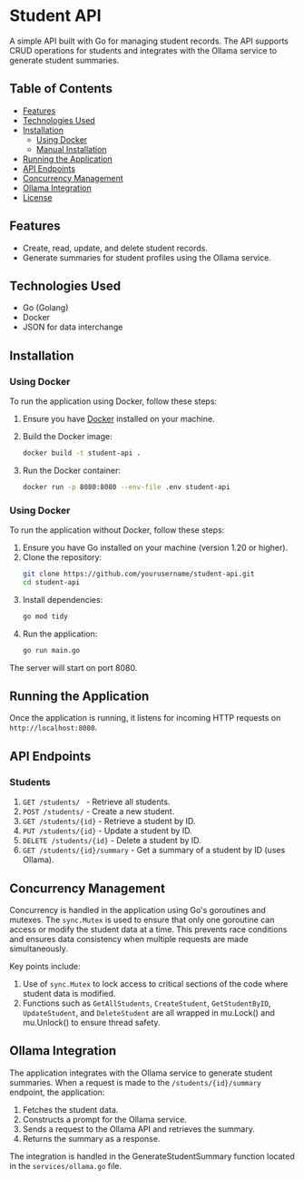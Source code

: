 # Student API

A simple API built with Go for managing student records. The API supports CRUD operations for students and integrates with the Ollama service to generate student summaries.

## Table of Contents
- [Features](#features)
- [Technologies Used](#technologies-used)
- [Installation](#installation)
  - [Using Docker](#using-docker)
  - [Manual Installation](#manual-installation)
- [Running the Application](#running-the-application)
- [API Endpoints](#api-endpoints)
- [Concurrency Management](#concurrency-management)
- [Ollama Integration](#ollama-integration)
- [License](#license)

## Features
- Create, read, update, and delete student records.
- Generate summaries for student profiles using the Ollama service.

## Technologies Used
- Go (Golang)
- Docker
- JSON for data interchange

## Installation

### Using Docker
To run the application using Docker, follow these steps:

1. Ensure you have [Docker](https://docs.docker.com/get-docker/) installed on your machine.

2. Build the Docker image:
   ```bash
   docker build -t student-api .

3. Run the Docker container:
   ```bash
   docker run -p 8080:8080 --env-file .env student-api

### Using Docker
To run the application without Docker, follow these steps:
1. Ensure you have Go installed on your machine (version 1.20 or higher).
2. Clone the repository:
   ```bash
   git clone https://github.com/yourusername/student-api.git
   cd student-api

3. Install dependencies:
   ```bash
   go mod tidy

4. Run the application:
   ```bash
   go run main.go
  The server will start on port 8080.


## Running the Application
Once the application is running, it listens for incoming HTTP requests on  `http://localhost:8080`.

## API Endpoints

### Students
1. `GET /students/ ` - Retrieve all students.
2. `POST /students/` - Create a new student.
3. `GET /students/{id}` - Retrieve a student by ID.
4. `PUT /students/{id}` - Update a student by ID.
5. `DELETE /students/{id}` - Delete a student by ID.
6. `GET /students/{id}/summary` - Get a summary of a student by ID (uses Ollama).


## Concurrency Management

Concurrency is handled in the application using Go's goroutines and mutexes. The `sync.Mutex` is used to ensure that only one goroutine can access or modify the student data at a time. This prevents race conditions and ensures data consistency when multiple requests are made simultaneously.

Key points include:

1. Use of `sync.Mutex` to lock access to critical sections of the code where student data is modified.
2. Functions such as `GetAllStudents`, `CreateStudent`, `GetStudentByID`, `UpdateStudent`, and `DeleteStudent` are all wrapped in mu.Lock() and mu.Unlock() to ensure thread safety.

## Ollama Integration

The application integrates with the Ollama service to generate student summaries. When a request is made to the `/students/{id}/summary` endpoint, the application:
1. Fetches the student data.
2. Constructs a prompt for the Ollama service.
3. Sends a request to the Ollama API and retrieves the summary.
4. Returns the summary as a response.

The integration is handled in the GenerateStudentSummary function located in the `services/ollama.go` file.

